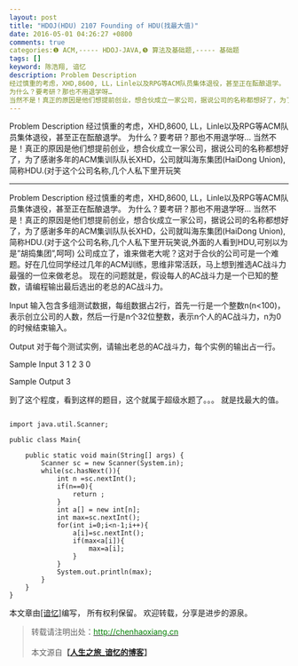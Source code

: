```yaml
---
layout: post
title: "HDOJ(HDU) 2107 Founding of HDU(找最大值)"
date: 2016-05-01 04:26:27 +0800
comments: true
categories:❶ ACM,----- HDOJ-JAVA,❺ 算法及基础题,----- 基础题
tags: []
keyword: 陈浩翔, 谙忆
description: Problem Description 
经过慎重的考虑，XHD,8600, LL，Linle以及RPG等ACM队员集体退役，甚至正在酝酿退学。 
为什么？要考研？那也不用退学呀… 
当然不是！真正的原因是他们想提前创业，想合伙成立一家公司，据说公司的名称都想好了，为了感谢多年的ACM集训队队长XHD，公司就叫海东集团(HaiDong Union),简称HDU.(对于这个公司名称,几个人私下里开玩笑 
---
```



Problem Description 
经过慎重的考虑，XHD,8600, LL，Linle以及RPG等ACM队员集体退役，甚至正在酝酿退学。 
为什么？要考研？那也不用退学呀… 
当然不是！真正的原因是他们想提前创业，想合伙成立一家公司，据说公司的名称都想好了，为了感谢多年的ACM集训队队长XHD，公司就叫海东集团(HaiDong Union),简称HDU.(对于这个公司名称,几个人私下里开玩笑
<!-- more -->
----------

Problem Description
经过慎重的考虑，XHD,8600, LL，Linle以及RPG等ACM队员集体退役，甚至正在酝酿退学。
为什么？要考研？那也不用退学呀…
当然不是！真正的原因是他们想提前创业，想合伙成立一家公司，据说公司的名称都想好了，为了感谢多年的ACM集训队队长XHD，公司就叫海东集团(HaiDong Union),简称HDU.(对于这个公司名称,几个人私下里开玩笑说,外面的人看到HDU,可别以为是”胡捣集团”,呵呵)
公司成立了，谁来做老大呢？这对于合伙的公司可是一个难题。好在几位同学经过几年的ACM训练，思维非常活跃，马上想到推选AC战斗力最强的一位来做老总。
现在的问题就是，假设每人的AC战斗力是一个已知的整数，请编程输出最后选出的老总的AC战斗力。

 

Input
输入包含多组测试数据，每组数据占2行，首先一行是一个整数n(n<100)，表示创立公司的人数，然后一行是n个32位整数，表示n个人的AC战斗力，n为0的时候结束输入。

 

Output
对于每个测试实例，请输出老总的AC战斗力，每个实例的输出占一行。

 

Sample Input
3
1 2 3
0
 

Sample Output
3



到了这个程度，看到这样的题目，这个就属于超级水题了。。。
就是找最大的值。

```

import java.util.Scanner;

public class Main{

	public static void main(String[] args) {
		Scanner sc = new Scanner(System.in);
		while(sc.hasNext()){
			int n =sc.nextInt();
			if(n==0){
				return ;
			}
			int a[] = new int[n];
			int max=sc.nextInt();
			for(int i=0;i<n-1;i++){
				a[i]=sc.nextInt();
				if(max<a[i]){
					max=a[i];
				}
			}
			System.out.println(max);
		}
	}
}

```

本文章由<a href="http://chenhaoxiang.cn/">[谙忆]</a>编写， 所有权利保留。 
欢迎转载，分享是进步的源泉。
<blockquote cite='陈浩翔'>
<p background-color='#D3D3D3'>转载请注明出处：<a href='http://chenhaoxiang.cn'><font color="green">http://chenhaoxiang.cn</font></a><br><br>
本文源自<strong>【<a href='http://chenhaoxiang.cn' target='_blank'>人生之旅_谙忆的博客</a>】</strong></p>
</blockquote>
